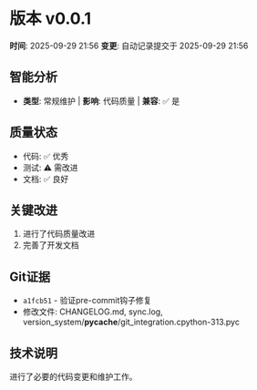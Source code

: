 # 版本 v0.0.1
**时间**: 2025-09-29 21:56
**变更**: 自动记录提交于 2025-09-29 21:56

## 智能分析
- **类型**: 常规维护 | **影响**: 代码质量 | **兼容**: ✅ 是

## 质量状态
- 代码: ✅ 优秀
- 测试: ⚠️ 需改进
- 文档: ✅ 良好

## 关键改进
1. 进行了代码质量改进
2. 完善了开发文档

## Git证据
- `a1fcb51` - 验证pre-commit钩子修复
- 修改文件: CHANGELOG.md, sync.log, version_system/__pycache__/git_integration.cpython-313.pyc

## 技术说明
进行了必要的代码变更和维护工作。
